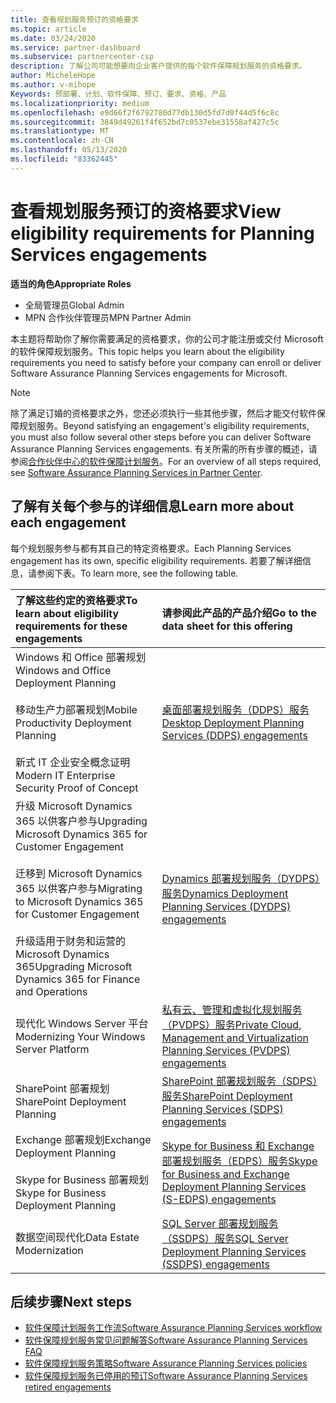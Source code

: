 ```yaml
---
title: 查看规划服务预订的资格要求
ms.topic: article
ms.date: 03/24/2020
ms.service: partner-dashboard
ms.subservice: partnercenter-csp
description: 了解公司可能想要向企业客户提供的每个软件保障规划服务的资格要求。
author: MicheleHope
ms.author: v-mihope
Keywords: 预部署、计划、软件保障、预订、要求、资格、产品
ms.localizationpriority: medium
ms.openlocfilehash: e9d66f2f6792780d77db130d5fd7d0f44d5f6c8c
ms.sourcegitcommit: 3849d49261f4f652bd7c0537ebe31558af427c5c
ms.translationtype: MT
ms.contentlocale: zh-CN
ms.lasthandoff: 05/13/2020
ms.locfileid: "83362445"
---
```

# <a name="view-eligibility-requirements-for-planning-services-engagements"></a><span data-ttu-id="8aa14-104">查看规划服务预订的资格要求</span><span class="sxs-lookup"><span data-stu-id="8aa14-104">View eligibility requirements for Planning Services engagements</span></span>

<span data-ttu-id="8aa14-105">**适当的角色**</span><span class="sxs-lookup"><span data-stu-id="8aa14-105">**Appropriate Roles**</span></span>

- <span data-ttu-id="8aa14-106">全局管理员</span><span class="sxs-lookup"><span data-stu-id="8aa14-106">Global Admin</span></span>
- <span data-ttu-id="8aa14-107">MPN 合作伙伴管理员</span><span class="sxs-lookup"><span data-stu-id="8aa14-107">MPN Partner Admin</span></span>

<span data-ttu-id="8aa14-108">本主题将帮助你了解你需要满足的资格要求，你的公司才能注册或交付 Microsoft 的软件保障规划服务。</span><span class="sxs-lookup"><span data-stu-id="8aa14-108">This topic helps you learn about the eligibility requirements you need to satisfy before your company can enroll or deliver Software Assurance Planning Services engagements for Microsoft.</span></span>

>[!NOTE]
> <span data-ttu-id="8aa14-109">除了满足订婚的资格要求之外，您还必须执行一些其他步骤，然后才能交付软件保障规划服务。</span><span class="sxs-lookup"><span data-stu-id="8aa14-109">Beyond satisfying an engagement's eligibility requirements, you must also follow several other steps before you can deliver Software Assurance Planning Services engagements.</span></span> <span data-ttu-id="8aa14-110">有关所需的所有步骤的概述，请参阅[合作伙伴中心的软件保障计划服务](software-assurance-dps.md)。</span><span class="sxs-lookup"><span data-stu-id="8aa14-110">For an overview of all steps required, see [Software Assurance Planning Services in Partner Center](software-assurance-dps.md).</span></span>

## <a name="learn-more-about-each-engagement"></a><span data-ttu-id="8aa14-111">了解有关每个参与的详细信息</span><span class="sxs-lookup"><span data-stu-id="8aa14-111">Learn more about each engagement</span></span>

<span data-ttu-id="8aa14-112">每个规划服务参与都有其自己的特定资格要求。</span><span class="sxs-lookup"><span data-stu-id="8aa14-112">Each Planning Services engagement has its own, specific eligibility requirements.</span></span> <span data-ttu-id="8aa14-113">若要了解详细信息，请参阅下表。</span><span class="sxs-lookup"><span data-stu-id="8aa14-113">To learn more, see the following table.</span></span>

|<span data-ttu-id="8aa14-114">**了解这些约定的资格要求**</span><span class="sxs-lookup"><span data-stu-id="8aa14-114">**To learn about eligibility requirements for these engagements**</span></span>   |<span data-ttu-id="8aa14-115">**请参阅此产品的产品介绍**</span><span class="sxs-lookup"><span data-stu-id="8aa14-115">**Go to the data sheet for this offering**</span></span>  |
|:------------------------------------|:------------------|
| <span data-ttu-id="8aa14-116">Windows 和 Office 部署规划</span><span class="sxs-lookup"><span data-stu-id="8aa14-116">Windows and Office Deployment Planning</span></span><br/><br/> <span data-ttu-id="8aa14-117">移动生产力部署规划</span><span class="sxs-lookup"><span data-stu-id="8aa14-117">Mobile Productivity Deployment Planning</span></span><br/><br/> <span data-ttu-id="8aa14-118">新式 IT 企业安全概念证明</span><span class="sxs-lookup"><span data-stu-id="8aa14-118">Modern IT Enterprise Security Proof of Concept</span></span> | [<span data-ttu-id="8aa14-119">桌面部署规划服务（DDPS）服务</span><span class="sxs-lookup"><span data-stu-id="8aa14-119">Desktop Deployment Planning Services (DDPS) engagements</span></span>](https://go.microsoft.com/fwlink/?linkid=2116072) |
| <span data-ttu-id="8aa14-120">升级 Microsoft Dynamics 365 以供客户参与</span><span class="sxs-lookup"><span data-stu-id="8aa14-120">Upgrading Microsoft Dynamics 365 for Customer Engagement</span></span><br/><br/> <span data-ttu-id="8aa14-121">迁移到 Microsoft Dynamics 365 以供客户参与</span><span class="sxs-lookup"><span data-stu-id="8aa14-121">Migrating to Microsoft Dynamics 365 for Customer Engagement</span></span><br/><br/> <span data-ttu-id="8aa14-122">升级适用于财务和运营的 Microsoft Dynamics 365</span><span class="sxs-lookup"><span data-stu-id="8aa14-122">Upgrading Microsoft Dynamics 365 for Finance and Operations</span></span>  | [<span data-ttu-id="8aa14-123">Dynamics 部署规划服务（DYDPS）服务</span><span class="sxs-lookup"><span data-stu-id="8aa14-123">Dynamics Deployment Planning Services (DYDPS) engagements</span></span>](https://go.microsoft.com/fwlink/?linkid=2116073)  |
| <span data-ttu-id="8aa14-124">现代化 Windows Server 平台</span><span class="sxs-lookup"><span data-stu-id="8aa14-124">Modernizing Your Windows Server Platform</span></span> | [<span data-ttu-id="8aa14-125">私有云、管理和虚拟化规划服务（PVDPS）服务</span><span class="sxs-lookup"><span data-stu-id="8aa14-125">Private Cloud, Management and Virtualization Planning Services (PVDPS) engagements</span></span>](https://go.microsoft.com/fwlink/?linkid=2115982) |
| <span data-ttu-id="8aa14-126">SharePoint 部署规划</span><span class="sxs-lookup"><span data-stu-id="8aa14-126">SharePoint Deployment Planning</span></span>   | [<span data-ttu-id="8aa14-127">SharePoint 部署规划服务（SDPS）服务</span><span class="sxs-lookup"><span data-stu-id="8aa14-127">SharePoint Deployment Planning Services (SDPS) engagements</span></span>](https://go.microsoft.com/fwlink/?linkid=2116074)  |
| <span data-ttu-id="8aa14-128">Exchange 部署规划</span><span class="sxs-lookup"><span data-stu-id="8aa14-128">Exchange Deployment Planning</span></span><br/><br/> <span data-ttu-id="8aa14-129">Skype for Business 部署规划</span><span class="sxs-lookup"><span data-stu-id="8aa14-129">Skype for Business Deployment Planning</span></span>  | [<span data-ttu-id="8aa14-130">Skype for Business 和 Exchange 部署规划服务（EDPS）服务</span><span class="sxs-lookup"><span data-stu-id="8aa14-130">Skype for Business and Exchange Deployment Planning Services (S-EDPS) engagements</span></span>](https://go.microsoft.com/fwlink/?linkid=2116075)  |
| <span data-ttu-id="8aa14-131">数据空间现代化</span><span class="sxs-lookup"><span data-stu-id="8aa14-131">Data Estate Modernization</span></span>  | [<span data-ttu-id="8aa14-132">SQL Server 部署规划服务（SSDPS）服务</span><span class="sxs-lookup"><span data-stu-id="8aa14-132">SQL Server Deployment Planning Services (SSDPS) engagements</span></span>](https://go.microsoft.com/fwlink/?linkid=2116076)  |

## <a name="next-steps"></a><span data-ttu-id="8aa14-133">后续步骤</span><span class="sxs-lookup"><span data-stu-id="8aa14-133">Next steps</span></span>

- [<span data-ttu-id="8aa14-134">软件保障计划服务工作流</span><span class="sxs-lookup"><span data-stu-id="8aa14-134">Software Assurance Planning Services workflow</span></span>](https://go.microsoft.com/fwlink/?linkid=2115983)
- [<span data-ttu-id="8aa14-135">软件保障规划服务常见问题解答</span><span class="sxs-lookup"><span data-stu-id="8aa14-135">Software Assurance Planning Services FAQ</span></span>](https://go.microsoft.com/fwlink/?linkid=2116077)
- [<span data-ttu-id="8aa14-136">软件保障规划服务策略</span><span class="sxs-lookup"><span data-stu-id="8aa14-136">Software Assurance Planning Services policies</span></span>](https://go.microsoft.com/fwlink/?linkid=2115984)
- [<span data-ttu-id="8aa14-137">软件保障规划服务已停用的预订</span><span class="sxs-lookup"><span data-stu-id="8aa14-137">Software Assurance Planning Services retired engagements</span></span>](https://query.prod.cms.rt.microsoft.com/cms/api/am/binary/RE4sln9)
